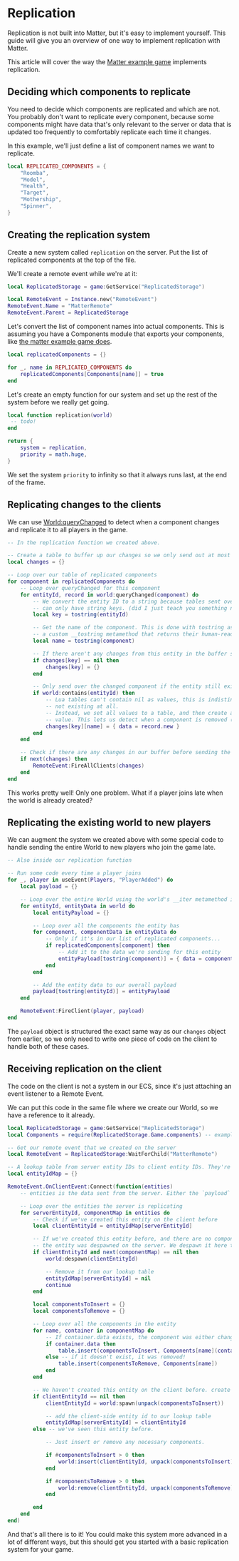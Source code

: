 # Replication

Replication is not built into Matter, but it's easy to implement yourself. This guide will give you an overview of one way to implement replication with Matter.

This article will cover the way the [Matter example game](https://github.com/evaera/matter/blob/main/example/shared/start.lua) implements replication.

## Deciding which components to replicate

You need to decide which components are replicated and which are not. You probably don't want to replicate every component, because some components might have data that's only relevant to the server or data that is updated too frequently to comfortably replicate each time it changes.

In this example, we'll just define a list of component names we want to replicate.

```lua
local REPLICATED_COMPONENTS = {
	"Roomba",
	"Model",
	"Health",
	"Target",
	"Mothership",
	"Spinner",
}
```

## Creating the replication system

Create a new system called `replication` on the server. Put the list of replicated components at the top of the file.

We'll create a remote event while we're at it:

```lua
local ReplicatedStorage = game:GetService("ReplicatedStorage")

local RemoteEvent = Instance.new("RemoteEvent")
RemoteEvent.Name = "MatterRemote"
RemoteEvent.Parent = ReplicatedStorage
```

Let's convert the list of component names into actual components. This is assuming you have a Components module that exports your components, like [the matter example game does](https://github.com/evaera/matter/blob/main/example/shared/components.lua).

```lua
local replicatedComponents = {}

for _, name in REPLICATED_COMPONENTS do
	replicatedComponents[Components[name]] = true
end
```

Let's create an empty function for our system and set up the rest of the system before we really get going.

```lua
local function replication(world)
 -- todo!
end

return {
	system = replication,
	priority = math.huge,
}
```

We set the system `priority` to infinity so that it always runs last, at the end of the frame.

## Replicating changes to the clients

We can use [World:queryChanged](/api/World#queryChanged) to detect when a component changes and replicate it to all players in the game.

```lua
-- In the replication function we created above.

-- Create a table to buffer up our changes so we only send out at most one remote event per frame
local changes = {}

-- Loop over our table of replicated components
for component in replicatedComponents do
	-- Loop over queryChanged for this component
	for entityId, record in world:queryChanged(component) do
		-- We convert the entity ID to a string because tables sent over remote events in Roblox
		-- can only have string keys. (did I just teach you something new?)
		local key = tostring(entityId)

		-- Get the name of the component. This is done with tostring as well because components have
		-- a custom __tostring metamethod that returns their human-readable name.
		local name = tostring(component)

		-- If there aren't any changes from this entity in the buffer so far, create the table for it
		if changes[key] == nil then
			changes[key] = {}
		end

		-- Only send over the changed component if the entity still exists in our world.
		if world:contains(entityId) then
			-- Lua tables can't contain nil as values, this is indistinguishable from the key just
			-- not existing at all.
			-- Instead, we set all values to a table, and then create a key inside that for the real
			-- value. This lets us detect when a component is removed (set to nil)
			changes[key][name] = { data = record.new }
		end
	end

	-- Check if there are any changes in our buffer before sending the changes to all clients.
	if next(changes) then
		RemoteEvent:FireAllClients(changes)
	end
end
```

This works pretty well! Only one problem. What if a player joins late when the world is already created?

## Replicating the existing world to new players

We can augment the system we created above with some special code to handle sending the entire World to new players who join the game late.

```lua
-- Also inside our replication function

-- Run some code every time a player joins
for _, player in useEvent(Players, "PlayerAdded") do
	local payload = {}

	-- Loop over the entire World using the world's __iter metamethod implementation
	for entityId, entityData in world do
		local entityPayload = {}

		-- Loop over all the components the entity has
		for component, componentData in entityData do
			-- Only if it's in our list of replicated components...
			if replicatedComponents[component] then
				-- Add it to the data we're sending for this entity
				entityPayload[tostring(component)] = { data = componentData }
			end
		end

		-- Add the entity data to our overall payload
		payload[tostring(entityId)] = entityPayload
	end

	RemoteEvent:FireClient(player, payload)
end
```

The `payload` object is structured the exact same way as our `changes` object from earlier, so we only need to write one piece of code on the client to handle both of these cases.

## Receiving replication on the client

The code on the client is not a system in our ECS, since it's just attaching an event listener to a Remote Event.

We can put this code in the same file where we create our World, so we have a reference to it already.

```lua
local ReplicatedStorage = game:GetService("ReplicatedStorage")
local Components = require(ReplicatedStorage.Game.components) -- example

-- Get our remote event that we created on the server
local RemoteEvent = ReplicatedStorage:WaitForChild("MatterRemote")

-- A lookup table from server entity IDs to client entity IDs. They're different!
local entityIdMap = {}

RemoteEvent.OnClientEvent:Connect(function(entities)
	-- entities is the data sent from the server. Either the `payload` or `changes` from earlier!

	-- Loop over the entities the server is replicating
	for serverEntityId, componentMap in entities do
		-- Check if we've created this entity on the client before
		local clientEntityId = entityIdMap[serverEntityId]

		-- If we've created this entity before, and there are no components inside its list, that means
		-- the entity was despawned on the server. We despawn it here too.
		if clientEntityId and next(componentMap) == nil then
			world:despawn(clientEntityId)

			-- Remove it from our lookup table
			entityIdMap[serverEntityId] = nil
			continue
		end

		local componentsToInsert = {}
		local componentsToRemove = {}

		-- Loop over all the components in the entity
		for name, container in componentMap do
			-- If container.data exists, the component was either changed or added.
			if container.data then
				table.insert(componentsToInsert, Components[name](container.data))
			else -- if it doesn't exist, it was removed!
				table.insert(componentsToRemove, Components[name])
			end
		end

		-- We haven't created this entity on the client before. create it.
		if clientEntityId == nil then
			clientEntityId = world:spawn(unpack(componentsToInsert))

			-- add the client-side entity id to our lookup table
			entityIdMap[serverEntityId] = clientEntityId
		else -- we've seen this entity before.

			-- Just insert or remove any necessary components.

			if #componentsToInsert > 0 then
				world:insert(clientEntityId, unpack(componentsToInsert))
			end

			if #componentsToRemove > 0 then
				world:remove(clientEntityId, unpack(componentsToRemove))
			end

		end
	end
end)
```

And that's all there is to it! You could make this system more advanced in a lot of different ways, but this should get you started with a basic replication system for your game.
